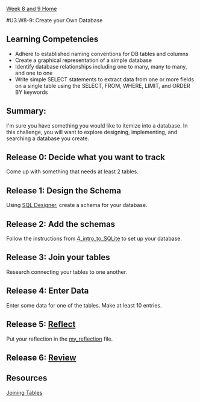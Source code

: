 [Week 8 and 9 Home](./)

#U3.W8-9: Create your Own Database

## Learning Competencies
- Adhere to established naming conventions for DB tables and columns
- Create a graphical representation of a simple database
- Identify database relationships including one to many, many to many, and one to one
- Write simple SELECT statements to extract data from one or more fields on a single table using the SELECT, FROM, WHERE, LIMIT, and ORDER BY keywords

## Summary:
I'm sure you have something you would like to itemize into a database. In this challenge, you will want to explore designing, implementing, and searching a database you create. 

## Release 0: Decide what you want to track
Come up with something that needs at least 2 tables. 

## Release 1: Design the Schema
Using [SQL Designer](https://socrates.devbootcamp.com/sql), create a schema for your database. 

## Release 2: Add the schemas
Follow the instructions from [4_intro_to_SQLite](../../../week_7/4_intro_to_SQLite) to set up your database.

## Release 3: Join your tables
Research connecting your tables to one another. 

## Release 4: Enter Data
Enter some data for one of the tables. Make at least 10 entries.

## Release 5: [Reflect](https://github.com/Devbootcamp/phase_0_handbook/blob/master/coding_references/reflection_guidelines.md) 
Put your reflection in the [my_reflection](my_reflection.md) file.

## Release 6: [Review](https://github.com/Devbootcamp/phase_0_handbook/blob/master/coding_references/review.md)


## Resources
[Joining Tables](http://zetcode.com/db/sqlite/joins/)